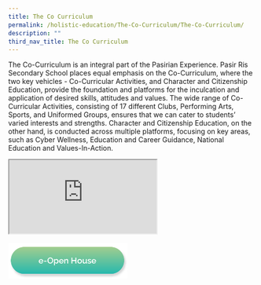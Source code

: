 ```yaml
---
title: The Co Curriculum
permalink: /holistic-education/The-Co-Curriculum/The-Co-Curriculum/
description: ""
third_nav_title: The Co Curriculum
---
```

The Co-Curriculum is an integral part of the Pasirian Experience. Pasir Ris Secondary School places equal emphasis on the Co-Curriculum, where the two key vehicles - Co-Curricular Activities, and Character and Citizenship Education, provide the foundation and platforms for the inculcation and application of desired skills, attitudes and values. The wide range of Co-Curricular Activities, consisting of 17 different Clubs, Performing Arts, Sports, and Uniformed Groups, ensures that we can cater to students’ varied interests and strengths. Character and Citizenship Education, on the other hand, is conducted across multiple platforms, focusing on key areas, such as Cyber Wellness, Education and Career Guidance, National Education and Values-In-Action.

<iframe src="https://docs.google.com/spreadsheets/d/e/2PACX-1vQ3ZNXKUZxplG75LNmqNFTY95jO1UAxnBb8oM7wbE6ficIWiPzpWHqf1B5n3cQwWA/pubhtml?widget=true&amp;headers=false"></iframe>

<a href="/e-open-house/e-open-house/"><img src="/images/Button/eopenhouse.png" style="width:48%"></a>